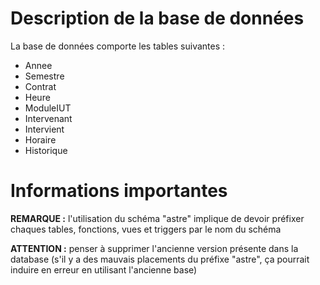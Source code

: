 # Description de la base de données

La base de données comporte les tables suivantes :
* Annee
* Semestre
* Contrat
* Heure
* ModuleIUT
* Intervenant
* Intervient
* Horaire
* Historique

# Informations importantes

**REMARQUE :**
	l'utilisation du schéma "astre" implique de devoir préfixer chaques tables, fonctions, vues et triggers par le nom du schéma

**ATTENTION :**
	penser à supprimer l'ancienne version présente dans la database (s'il y a des mauvais placements du préfixe "astre", ça pourrait induire en erreur en utilisant l'ancienne base)